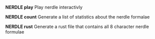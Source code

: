 **NERDLE play** Play nerdle interactivly

**NERDLE count** Generate a list of statistics about the nerdle formalae

**NERDLE rust** Generate a rust file that contains all 8 character nerdle formulae

